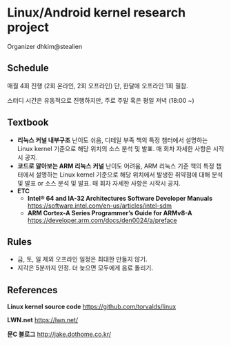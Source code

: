 # Linux/Android kernel research project

Organizer dhkim@stealien



## Schedule

매월 4회 진행 (2회 온라인, 2회 오프라인)
단, 한달에 오프라인 1회 필참.

스터디 시간은 유동적으로 진행하지만, 주로 주말 혹은 평일 저녁 (18:00 ~)



## Textbook

* **리눅스 커널 내부구조**
  난이도 쉬움, 디테일 부족
  책의 특정 챕터에서 설명하는 Linux kernel 기준으로 해당 위치의 소스 분석 및 발표.
  매 회차 자세한 사항은 시작시 공지.
* **코드로 알아보는 ARM 리눅스 커널**
  난이도 어려움, ARM 리눅스 기준
  책의 특정 챕터에서 설명하는 Linux kernel 기준으로 해당 위치에서 발생한 취약점에 대해 분석 및 발표 or 소스 분석 및 발표.
  매 회차 자세한 사항은 시작시 공지.
* **ETC**
  * **Intel® 64 and IA-32 Architectures Software Developer Manuals** 
    <https://software.intel.com/en-us/articles/intel-sdm>
  * **ARM Cortex-A Series Programmer’s Guide for ARMv8-A**
    <https://developer.arm.com/docs/den0024/a/preface>



## Rules

* 금, 토, 일 제외 오프라인 일정은 최대한 만들지 않기.
* 지각은 5분까지 인정. 더 늦으면 모두에게 음료 돌리기.



## References

**Linux kernel source code**
<https://github.com/torvalds/linux>

**LWN.net**
<https://lwn.net/>

**문C 블로그**
<http://jake.dothome.co.kr/>